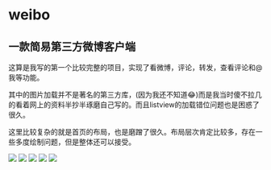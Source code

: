 # weibo
一款简易第三方微博客户端
---
这算是我写的第一个比较完整的项目，实现了看微博，评论，转发，查看评论和@我等功能。

其中的图片加载并不是著名的第三方库，(因为我还不知道😂)而是我当时傻不拉几的看着网上的资料半抄半琢磨自己写的。而且listview的加载错位问题也是困惑了很久。

这里比较复杂的就是首页的布局，也是磨蹭了很久。布局层次肯定比较多，存在一些多度绘制问题，但是整体还可以接受。


![](https://github.com/70kg/weibo/blob/master/Screenshots/weibo_1.png)
![](https://github.com/70kg/weibo/blob/master/Screenshots/weibo_2.png)
![](https://github.com/70kg/weibo/blob/master/Screenshots/weibo_3.png)
![](https://github.com/70kg/weibo/blob/master/Screenshots/weibo_4.png)
![](https://github.com/70kg/weibo/blob/master/Screenshots/weibo_5.png)


